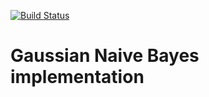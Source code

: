 [![Build Status](https://travis-ci.com/andreabecsek/NaiveBayes.png?branch=master)](https://travis-ci.com/andreabecsek/NaiveBayes)

# Gaussian Naive Bayes implementation
